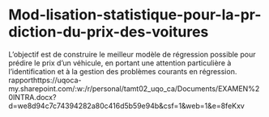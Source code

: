 # Mod-lisation-statistique-pour-la-pr-diction-du-prix-des-voitures
 L’objectif est de construire le meilleur modèle de régression possible pour prédire  le prix d’un véhicule, en portant une attention particulière à l’identification et à la gestion des  problèmes courants en régression.
rapporthttps://uqoca-my.sharepoint.com/:w:/r/personal/tamt02_uqo_ca/Documents/EXAMEN%20INTRA.docx?d=we8d94c7c74394282a80c416d5b59e94b&csf=1&web=1&e=8feKxv
